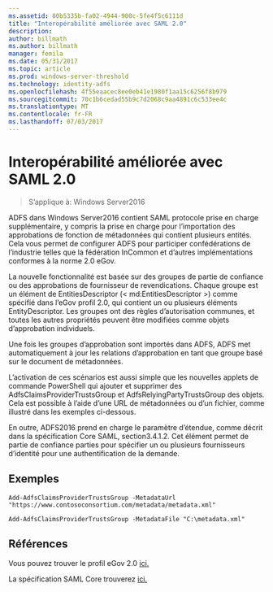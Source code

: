 ```yaml
---
ms.assetid: 80b5335b-fa02-4944-900c-5fe4f5c6111d
title: "Interopérabilité améliorée avec SAML 2.0"
description: 
author: billmath
ms.author: billmath
manager: femila
ms.date: 05/31/2017
ms.topic: article
ms.prod: windows-server-threshold
ms.technology: identity-adfs
ms.openlocfilehash: 4f55eaacec8ee0eb41e1980f1aa15c6256f8b979
ms.sourcegitcommit: 70c1b6cedad55b9c7d2068c9aa4891c6c533ee4c
ms.translationtype: MT
ms.contentlocale: fr-FR
ms.lasthandoff: 07/03/2017
---
```

# <a name="improved-interoperability-with-saml-20"></a>Interopérabilité améliorée avec SAML 2.0

>S’applique à: Windows Server2016

  
ADFS dans Windows Server2016 contient SAML protocole prise en charge supplémentaire, y compris la prise en charge pour l’importation des approbations de fonction de métadonnées qui contient plusieurs entités.  Cela vous permet de configurer ADFS pour participer confédérations de l’industrie telles que la fédération InCommon et d’autres implémentations conformes à la norme 2.0 eGov.   
  
La nouvelle fonctionnalité est basée sur des groupes de partie de confiance ou des approbations de fournisseur de revendications. Chaque groupe est un élément de EntitiesDescriptor (< md:EntitiesDescriptor >) comme spécifié dans l’eGov profil 2.0, qui contient un ou plusieurs éléments EntityDescriptor.  Les groupes ont des règles d’autorisation communes, et toutes les autres propriétés peuvent être modifiées comme objets d’approbation individuels.  
  
Une fois les groupes d’approbation sont importés dans ADFS, ADFS met automatiquement à jour les relations d’approbation en tant que groupe basé sur le document de métadonnées.  
  
L’activation de ces scénarios est aussi simple que les nouvelles applets de commande PowerShell qui ajouter et supprimer des AdfsClaimsProviderTrustsGroup et AdfsRelyingPartyTrustsGroup des objets. Cela est possible à l’aide d’une URL de métadonnées ou d’un fichier, comme illustré dans les exemples ci-dessous.  
  
En outre, ADFS2016 prend en charge le paramètre d’étendue, comme décrit dans la spécification Core SAML, section3.4.1.2. Cet élément permet de partie de confiance parties pour spécifier un ou plusieurs fournisseurs d’identité pour une authentification de la demande.  
  
## <a name="examples"></a>Exemples  
  
```  
Add-AdfsClaimsProviderTrustsGroup -MetadataUrl "https://www.contosoconsortium.com/metadata/metadata.xml"   
```  
  
  
  
```  
Add-AdfsClaimsProviderTrustsGroup -MetadataFile "C:\metadata.xml"   
```  
  
## <a name="references"></a>Références  
  
Vous pouvez trouver le profil eGov 2.0 [ici.](https://kantarainitiative.org/confluence/download/attachments/60817482/kantara-report-egov-saml2-profile-2.0.pdf?version=1&modificationDate=1345580916000&api=v2)  
  
La spécification SAML Core trouverez [ici.](https://docs.oasis-open.org/security/saml/v2.0/saml-core-2.0-os.pdf)   


